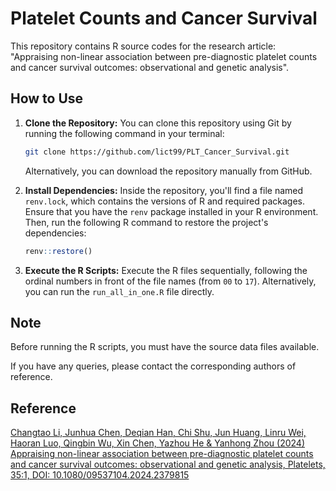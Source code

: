 # Platelet Counts and Cancer Survival

This repository contains R source codes for the research article: "Appraising non-linear association between pre-diagnostic platelet counts and cancer survival outcomes: observational and genetic analysis".

## How to Use

1. **Clone the Repository:**
   You can clone this repository using Git by running the following command in your terminal:

   ```bash
   git clone https://github.com/lict99/PLT_Cancer_Survival.git
   ```

   Alternatively, you can download the repository manually from GitHub.

2. **Install Dependencies:**
   Inside the repository, you'll find a file named `renv.lock`, which contains the versions of R and required packages. Ensure that you have the `renv` package installed in your R environment. Then, run the following R command to restore the project's dependencies:

   ```R
   renv::restore()
   ```
   
3. **Execute the R Scripts:**
   Execute the R files sequentially, following the ordinal numbers in front of the file names (from `00` to `17`). Alternatively, you can run the `run_all_in_one.R` file directly.

## Note

Before running the R scripts, you must have the source data files available.

If you have any queries, please contact the corresponding authors of reference.

## Reference

[Changtao Li, Junhua Chen, Deqian Han, Chi Shu, Jun Huang, Linru Wei, Haoran Luo, Qingbin Wu, Xin Chen, Yazhou He & Yanhong Zhou (2024) Appraising non-linear association between pre-diagnostic platelet counts and cancer survival outcomes: observational and genetic analysis, Platelets, 35:1, DOI: 10.1080/09537104.2024.2379815](https://doi.org/10.1080/09537104.2024.2379815)
